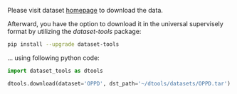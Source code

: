Please visit dataset [homepage](https://vision.eng.au.dk/open-plant-phenotyping-database/) to download the data. 

Afterward, you have the option to download it in the universal supervisely format by utilizing the *dataset-tools* package:
``` bash
pip install --upgrade dataset-tools
```

... using following python code:
``` python
import dataset_tools as dtools

dtools.download(dataset='OPPD', dst_path='~/dtools/datasets/OPPD.tar')
```
